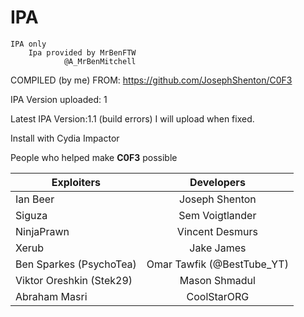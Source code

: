 # IPA
    IPA only
        Ipa provided by MrBenFTW
                @A_MrBenMitchell

COMPILED (by me) FROM: https://github.com/JosephShenton/C0F3

IPA Version uploaded: 1


Latest IPA Version:1.1 (build errors) I will upload when fixed.

Install with Cydia Impactor


People who helped make **C0F3** possible

| Exploiters               |    Developers   |
|--------------------------|:---------------:|
| Ian Beer                 |  Joseph Shenton |
| Siguza                   | Sem Voigtlander |
| NinjaPrawn               | Vincent Desmurs |
| Xerub                    | Jake James      |
| Ben Sparkes (PsychoTea)  | Omar Tawfik (@BestTube_YT)   |
| Viktor Oreshkin (Stek29) | Mason Shmadul   |
| Abraham Masri            | CoolStarORG     |
